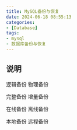 ```yaml
---
title: MySQL备份与恢复
date: 2024-06-18 08:55:13
categories: 
- [Database]
tags: 
- mysql
- 数据库备份与恢复
---
```



## 说明



逻辑备份
物理备份

完整备份
增量备份

在线备份
离线备份

本地备份
远程备份